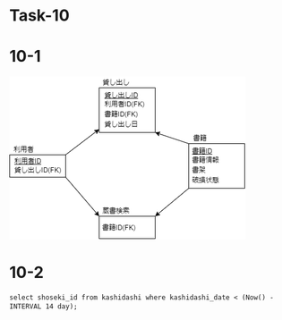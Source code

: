 # Task-10

# 10-1

![](figure-10-1.png)

# 10-2

```
select shoseki_id from kashidashi where kashidashi_date < (Now() - INTERVAL 14 day);
```
